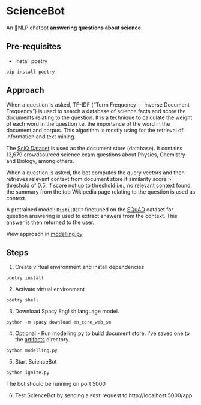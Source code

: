 # ScienceBot
An 💬NLP chatbot **answering questions about science**.

## Pre-requisites
- Install poetry
```
pip install poetry
```

## Approach
When a question is asked, TF-IDF (“Term Frequency — Inverse Document Frequency”) is used to search a database of science facts and score the documents relating to the question. It is a technique to calculate the weight of each word in the question i.e. the importance of the word in the document and corpus. This algorithm is mostly using for the retrieval of information and text mining.

The [SciQ Dataset](https://allenai.org/data/sciq) is used as the document store (database). It contains 13,679 crowdsourced science exam questions about Physics, Chemistry and Biology, among others. 

When a question is asked, the bot computes the query vectors and then retrieves relevant context from document store if similarity score > threshold of 0.5. If score not up to threshold i.e., no relevant context found, the summary from the top Wikipedia page relating to the question is used as context.

A pretrained model: `DistilBERT` finetuned on the [SQuAD](https://rajpurkar.github.io/SQuAD-explorer/) dataset for question answering is used to extract answers from the context. This answer is then returned to the user.

View approach in [modelling.py](modelling.py)

## Steps
1. Create virtual environment and install dependencies
```
poetry install
```

2. Activate virtual environment
```
poetry shell
```

3. Download Spacy English language model.  
```
python -m spacy download en_core_web_sm
```

4. Optional - Run modelling.py to build document store. I've saved one to the [artifacts](artifacts/) directory.
```
python modelling.py
```

5. Start ScienceBot
```
python ignite.py
```
The bot should be running on port 5000

6. Test ScienceBot by sending a `POST` request to http://localhost:5000/app
